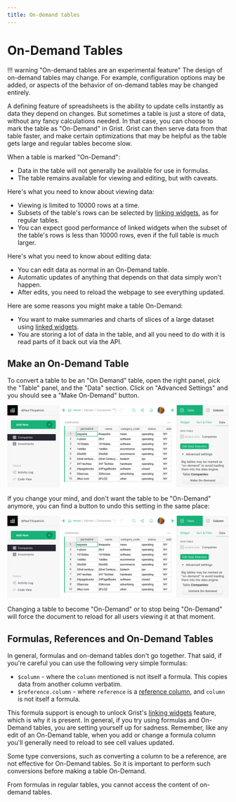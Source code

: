 ```yaml
---
title: On-demand tables
---
```


# On-Demand Tables

!!! warning "On-demand tables are an experimental feature"
    The design of on-demand tables may change.  For example,
    configuration options may be added, or aspects of the behavior of
    on-demand tables may be changed entirely.

A defining feature of spreadsheets is the ability to update cells instantly as
data they depend on changes.  But sometimes a table is just a store of data,
without any fancy calculations needed.  In that case, you can choose to mark
the table as "On-Demand" in Grist.  Grist can then serve data from that table
faster, and make certain optimizations that may be helpful as the table gets
large and regular tables become slow.

When a table is marked "On-Demand":

  - Data in the table will not generally be available for use in formulas.
  - The table remains available for viewing and editing, but with
    caveats.

Here's what you need to know about viewing data:

  - Viewing is limited to 10000 rows at a time.
  - Subsets of the table's rows can be selected by
    [linking widgets](linking-widgets.md), as for regular tables.
  - You can expect good performance of linked widgets when the
    subset of the table's rows is less than 10000 rows, even if the
    full table is much larger.

Here's what you need to know about editing data:

  - You can edit data as normal in an On-Demand table.
  - Automatic updates of anything that depends on that data simply
    won't happen.
  - After edits, you need to reload the webpage to see everything
    updated.

Here are some reasons you might make a table On-Demand:

  - You want to make summaries and charts of slices of a large
    dataset using [linked widgets](linking-widgets.md).
  - You are storing a lot of data in the table, and all you need to
    do with it is read parts of it back out via the API.

## Make an On-Demand Table

To convert a table to be an "On Demand" table, open the right panel,
pick the "Table" panel, and the "Data" section.  Click on "Advanced
Settings" and you should see a "Make On-Demand" button.

![on-demand-button](images/on-demand/on-demand-button.png)

If you change your mind, and don't want the table to be "On-Demand" anymore,
you can find a button to undo this setting in the same place:

![on-demand-undo](images/on-demand/on-demand-undo.png)

Changing a table to become "On-Demand" or to stop being "On-Demand" will
force the document to reload for all users viewing it at that moment.

## Formulas, References and On-Demand Tables

In general, formulas and on-demand tables don't go together.  That said,
if you're careful you can use the following very simple formulas:

 * `$column` - where the `column` mentioned is not itself a formula.
   This copies data from another column verbatim.
 * `$reference.column` - where `reference` is a [reference column](col-refs.md),
   and `column` is not itself a formula.

This formula support is enough to unlock Grist's [linking
widgets](linking-widgets.md) feature, which is why it is present.  In
general, if you try using formulas and On-Demand tables, you are
setting yourself up for sadness.  Remember, like any edit of an
On-Demand table, when you add or change a formula column you'll
generally need to reload to see cell values updated.

Some type conversions, such as converting a column to be a reference,
are not effective for On-Demand tables.  So it is important to perform
such conversions before making a table On-Demand.

From formulas in regular tables, you cannot access the content of
on-demand tables.
